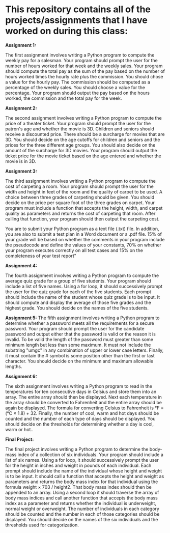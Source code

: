 # This repository contains all of the projects/assignments that I have worked on during this class:

**Assignment 1:**

The first assignment involves writing a Python program to compute the weekly pay for a salesman. Your program should prompt the user for the number of hours worked for that week and the weekly sales. Your program should compute the total pay as the sum of the pay based on the number of hours worked times the hourly rate plus the commission. You should chose a value for the hourly pay. The commission should be computed as a percentage of the weekly sales. You should choose a value for the percentage. Your program should output the pay based on the hours worked, the commission and the total pay for the week.

**Assignment 2:**

The second assignment involves writing a Python program to compute the price of a theater ticket. Your program should prompt the user for the patron's age and whether the movie is 3D. Children and seniors should receive a discounted price. There should be a surcharge for movies that are 3D. You should decide on the age cutoffs for children and seniors and the prices for the three different age groups. You should also decide on the amount of the surcharge for 3D movies. Your program should output the ticket price for the movie ticket based on the age entered and whether the movie is in 3D.

**Assignment 3:**

The third assignment involves writing a Python program to compute the cost of carpeting a room. Your program should prompt the user for the width and height in feet of the room and the quality of carpet to be used. A choice between three grades of carpeting should be given. You should decide on the price per square foot of the three grades on carpet. Your program must include a function that accepts the height, width, and carpet quality as parameters and returns the cost of carpeting that room. After calling that function, your program should then output the carpeting cost.

You are to submit your Python program as a text file (.txt) file. In addition, you are also to submit a test plan in a Word document or a .pdf file. 15% of your grade will be based on whether the comments in your program include the pseudocode and define the values of your constants, 70% on whether your program executes correctly on all test cases and 15% on the completeness of your test report"

**Assignment 4:**

The fourth assignment involves writing a Python program to compute the average quiz grade for a group of five students. Your program should include a list of five names. Using a for loop, it should successively prompt the user for the quiz grade for each of the five students. Each prompt should include the name of the student whose quiz grade is to be input. It should compute and display the average of those five grades and the highest grade. You should decide on the names of the five students.

**Assignment 5:**
The fifth assignment involves writing a Python program to determine whether a password meets all the requirements for a secure password. Your program should prompt the user for the candidate password and output either that the password is valid or the reason it is invalid. To be valid the length of the password must greater than some minimum length but less than some maximum. It must not include the substring "umgc" in any combination of upper or lower case letters. Finally, it must contain the # symbol is some position other than the first or last character. You should decide on the minimum and maximum allowable lengths.


**Assignment 6:**

The sixth assignment involves writing a Python program to read in the temperatures for ten consecutive days in Celsius and store them into an array. The entire array should then be displayed. Next each temperature in the array should be converted to Fahrenheit and the entire array should be again be displayed. The formula for converting Celsius to Fahrenheit is °F = (°C × 1.8) + 32. Finally, the number of cool, warm and hot days should be counted and the number of each type of days should be displayed. You should decide on the thresholds for determining whether a day is cool, warm or hot..

**Final Project:**

The final project involves writing a Python program to determine the body-mass index of a collection of six individuals. Your program should include a list of six names. Using a for loop, it should successively prompt the user for the height in inches and weight in pounds of each individual. Each prompt should include the name of the individual whose height and weight is to be input. It should call a function that accepts the height and weight as parameters and returns the body mass index for that individual using the formula weight × 703 / height2. That body mass index should then be appended to an array. Using a second loop it should traverse the array of body mass indices and call another function that accepts the body mass index as a parameter and returns whether the individual is underweight, normal weight or overweight. The number of individuals in each category should be counted and the number in each of those categories should be displayed. You should decide on the names of the six individuals and the thresholds used for categorization.
